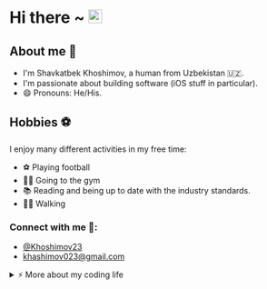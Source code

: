 # Hi there ~ <img src="https://user-images.githubusercontent.com/1303154/88677602-1635ba80-d120-11ea-84d8-d263ba5fc3c0.gif" width="24px" alt="hi">

## About me 🤔
- I'm Shavkatbek Khoshimov, a human from Uzbekistan 🇺🇿.
- I'm passionate about building software (iOS stuff in particular).
- 😄 Pronouns: He/His.

## Hobbies ⚽️
I enjoy many different activities in my free time:
* ⚽️ Playing football
* 🏋️‍♀️ Going to the gym
* 📚 Reading and being up to date with the industry standards.
* 🚶🏻 Walking

### Connect with me 📱:
- [@Khoshimov23](https://telegram.me/khoshimov23)
- khashimov023@gmail.com

<details>
<summary>⚡️ More about my coding life</summary>
<br />

![Top Langs](https://github-readme-stats.vercel.app/api/top-langs/?username=khashimov23&layout=compact&hide=css,html)

![Khoshimov's github stats](https://github-readme-stats.vercel.app/api?username=khashimov23&count_private=true&show_icons=true&theme=onedark)

</details>
